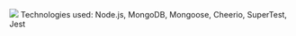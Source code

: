 ![]('./lib/assets/heyArnold.png')
Technologies used: Node.js, MongoDB, Mongoose, Cheerio, SuperTest, Jest

